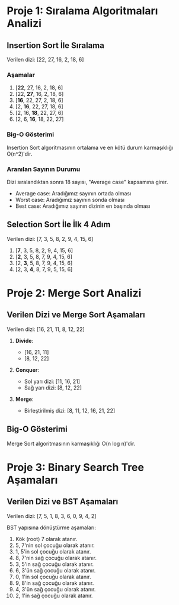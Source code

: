 # Proje 1: Sıralama Algoritmaları Analizi

## Insertion Sort İle Sıralama

Verilen dizi: [22, 27, 16, 2, 18, 6]

### Aşamalar

1. [**22**, 27, 16, 2, 18, 6]
2. [22, **27**, 16, 2, 18, 6]
3. [**16**, 22, 27, 2, 18, 6]
4. [2, **16**, 22, 27, 18, 6]
5. [2, 16, **18**, 22, 27, 6]
6. [2, 6, **16**, 18, 22, 27]

### Big-O Gösterimi

Insertion Sort algoritmasının ortalama ve en kötü durum karmaşıklığı O(n^2)'dir.

### Aranılan Sayının Durumu

Dizi sıralandıktan sonra 18 sayısı, "Average case" kapsamına girer.

- Average case: Aradığımız sayının ortada olması
- Worst case: Aradığımız sayının sonda olması
- Best case: Aradığımız sayının dizinin en başında olması

## Selection Sort İle İlk 4 Adım

Verilen dizi: [7, 3, 5, 8, 2, 9, 4, 15, 6]

1. [**7**, 3, 5, 8, 2, 9, 4, 15, 6]
2. [**2**, 3, 5, 8, 7, 9, 4, 15, 6]
3. [2, **3**, 5, 8, 7, 9, 4, 15, 6]
4. [2, 3, **4**, 8, 7, 9, 5, 15, 6]

# Proje 2: Merge Sort Analizi

## Verilen Dizi ve Merge Sort Aşamaları

Verilen dizi: [16, 21, 11, 8, 12, 22]

1. **Divide**:
   - [16, 21, 11]
   - [8, 12, 22]

2. **Conquer**:
   - Sol yarı dizi: [11, 16, 21]
   - Sağ yarı dizi: [8, 12, 22]

3. **Merge**:
   - Birleştirilmiş dizi: [8, 11, 12, 16, 21, 22]

## Big-O Gösterimi

Merge Sort algoritmasının karmaşıklığı O(n log n)'dir.

# Proje 3: Binary Search Tree Aşamaları

## Verilen Dizi ve BST Aşamaları

Verilen dizi: [7, 5, 1, 8, 3, 6, 0, 9, 4, 2]

BST yapısına dönüştürme aşamaları:

1. Kök (root) 7 olarak atanır.
2. 5, 7'nin sol çocuğu olarak atanır.
3. 1, 5'in sol çocuğu olarak atanır.
4. 8, 7'nin sağ çocuğu olarak atanır.
5. 3, 5'in sağ çocuğu olarak atanır.
6. 6, 3'ün sağ çocuğu olarak atanır.
7. 0, 1'in sol çocuğu olarak atanır.
8. 9, 8'in sağ çocuğu olarak atanır.
9. 4, 3'ün sağ çocuğu olarak atanır.
10. 2, 1'in sağ çocuğu olarak atanır.